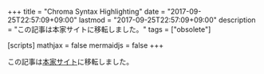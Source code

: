 +++
title = "Chroma Syntax Highlighting"
date =  "2017-09-25T22:57:09+09:00"
lastmod =  "2017-09-25T22:57:09+09:00"
description = "この記事は本家サイトに移転しました。"
tags = ["obsolete"]

[scripts]
  mathjax = false
  mermaidjs = false
+++

この記事は[本家サイト](https://baldanders.info/hugo/chroma-syntax-highlighting/)に移転しました。
